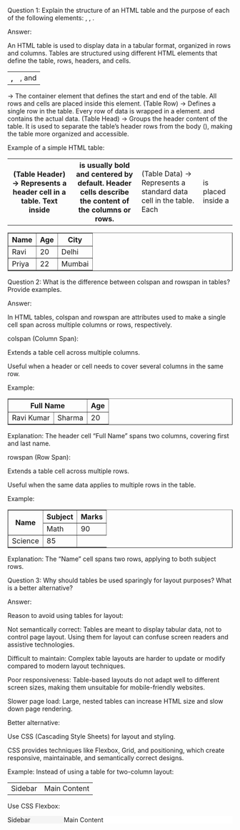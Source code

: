 Question 1: Explain the structure of an HTML table and the purpose of each of the following elements: <table>, <tr>, <th>, <td>, and <thead>.

Answer:

An HTML table is used to display data in a tabular format, organized in rows and columns. Tables are structured using different HTML elements that define the table, rows, headers, and cells.

<table> → The container element that defines the start and end of the table. All rows and cells are placed inside this element.

<tr> (Table Row) → Defines a single row in the table. Every row of data is wrapped in a <tr> element.

<th> (Table Header) → Represents a header cell in a table. Text inside <th> is usually bold and centered by default. Header cells describe the content of the columns or rows.

<td> (Table Data) → Represents a standard data cell in the table. Each <td> is placed inside a <tr> and contains the actual data.

<thead> (Table Head) → Groups the header content of the table. It is used to separate the table’s header rows from the body (<tbody>), making the table more organized and accessible.

Example of a simple HTML table:

<table border="1">
  <thead>
    <tr>
      <th>Name</th>
      <th>Age</th>
      <th>City</th>
    </tr>
  </thead>
  <tbody>
    <tr>
      <td>Ravi</td>
      <td>20</td>
      <td>Delhi</td>
    </tr>
    <tr>
      <td>Priya</td>
      <td>22</td>
      <td>Mumbai</td>
    </tr>
  </tbody>
</table>

Question 2: What is the difference between colspan and rowspan in tables? Provide examples.

Answer:

In HTML tables, colspan and rowspan are attributes used to make a single cell span across multiple columns or rows, respectively.

colspan (Column Span):

Extends a table cell across multiple columns.

Useful when a header or cell needs to cover several columns in the same row.

Example:

<table border="1">
  <tr>
    <th colspan="2">Full Name</th>
    <th>Age</th>
  </tr>
  <tr>
    <td>Ravi Kumar</td>
    <td>Sharma</td>
    <td>20</td>
  </tr>
</table>

Explanation: The header cell “Full Name” spans two columns, covering first and last name.

rowspan (Row Span):

Extends a table cell across multiple rows.

Useful when the same data applies to multiple rows in the table.

Example:

<table border="1">
  <tr>
    <th rowspan="2">Name</th>
    <th>Subject</th>
    <th>Marks</th>
  </tr>
  <tr>
    <td>Math</td>
    <td>90</td>
  </tr>
  <tr>
    <td>Science</td>
    <td>85</td>
  </tr>
</table>

Explanation: The “Name” cell spans two rows, applying to both subject rows.

Question 3: Why should tables be used sparingly for layout purposes? What is a better alternative?

Answer:

Reason to avoid using tables for layout:

Not semantically correct: Tables are meant to display tabular data, not to control page layout. Using them for layout can confuse screen readers and assistive technologies.

Difficult to maintain: Complex table layouts are harder to update or modify compared to modern layout techniques.

Poor responsiveness: Table-based layouts do not adapt well to different screen sizes, making them unsuitable for mobile-friendly websites.

Slower page load: Large, nested tables can increase HTML size and slow down page rendering.

Better alternative:

Use CSS (Cascading Style Sheets) for layout and styling.

CSS provides techniques like Flexbox, Grid, and positioning, which create responsive, maintainable, and semantically correct designs.

Example:
Instead of using a table for two-column layout:

<table>
  <tr>
    <td>Sidebar</td>
    <td>Main Content</td>
  </tr>
</table>

Use CSS Flexbox:

<div style="display: flex;">
  <div style="flex: 1; background: #f4f4f4;">Sidebar</div>
  <div style="flex: 3; background: #fff;">Main Content</div>
</div>
